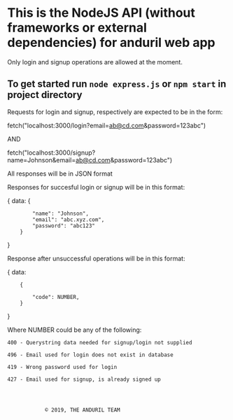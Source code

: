 # This is the NodeJS API (without frameworks or external dependencies) for anduril web app

Only login and signup operations are allowed at the moment.
## To get started run `node express.js` or `npm start` in project directory

Requests for login and signup, respectively are expected to be in the form: 

fetch("localhost:3000/login?email=ab@cd.com&password=123abc")

AND

fetch("localhost:3000/signup?name=Johnson&email=ab@cd.com&password=123abc")

All responses will be in JSON format

Responses for succesful login or signup will be in this format:

{
	data:
		{
		
			"name": "Johnson",
			"email": "abc.xyz.com",
			"password": "abc123"
		}
}

Response after unsuccessful operations will be in this format:

{
	data:
	
		{
		
			"code": NUMBER,
		}
}


Where NUMBER could be any of the following:

    400 - Querystring data needed for signup/login not supplied

    496 - Email used for login does not exist in database

    419 - Wrong password used for login

    427 - Email used for signup, is already signed up 




				© 2019, THE ANDURIL TEAM


